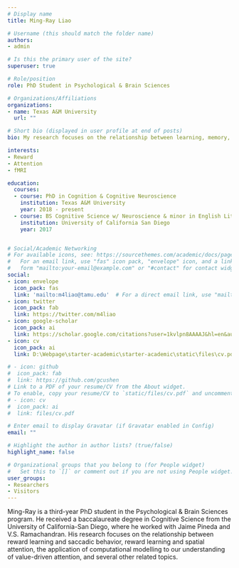 ```yaml
---
# Display name
title: Ming-Ray Liao

# Username (this should match the folder name)
authors:
- admin

# Is this the primary user of the site?
superuser: true

# Role/position
role: PhD Student in Psychological & Brain Sciences

# Organizations/Affiliations
organizations:
- name: Texas A&M University
  url: ""

# Short bio (displayed in user profile at end of posts)
bio: My research focuses on the relationship between learning, memory, and attention.

interests:
- Reward
- Attention
- fMRI

education:
  courses:
  - course: PhD in Cognition & Cognitive Neuroscience
    institution: Texas A&M University
    year: 2018 - present
  - course: BS Cognitive Science w/ Neuroscience & minor in English Literature
    institution: University of California San Diego
    year: 2017


# Social/Academic Networking
# For available icons, see: https://sourcethemes.com/academic/docs/page-builder/#icons
#   For an email link, use "fas" icon pack, "envelope" icon, and a link in the
#   form "mailto:your-email@example.com" or "#contact" for contact widget.
social:
- icon: envelope
  icon_pack: fas
  link: 'mailto:m4liao@tamu.edu'  # For a direct email link, use "mailto:test@example.org".
- icon: twitter
  icon_pack: fab
  link: https://twitter.com/m4liao
- icon: google-scholar
  icon_pack: ai
  link: https://scholar.google.com/citations?user=1kvlpn8AAAAJ&hl=en&authuser=1
- icon: cv
  icon_pack: ai
  link: D:\Webpage\starter-academic\starter-academic\static\files\cv.pdf

# - icon: github
#  icon_pack: fab
#  link: https://github.com/gcushen
# Link to a PDF of your resume/CV from the About widget.
# To enable, copy your resume/CV to `static/files/cv.pdf` and uncomment the lines below.
# - icon: cv
#  icon_pack: ai
#  link: files/cv.pdf

# Enter email to display Gravatar (if Gravatar enabled in Config)
email: ""

# Highlight the author in author lists? (true/false)
highlight_name: false

# Organizational groups that you belong to (for People widget)
#   Set this to `[]` or comment out if you are not using People widget.
user_groups:
- Researchers
- Visitors
---
```


Ming-Ray is a third-year PhD student in the Psychological & Brain Sciences program. He received a baccalaureate degree in Cognitive Science from the University of California-San Diego, where he worked with Jaime Pineda and V.S. Ramachandran. His research focuses on the relationship between reward learning and saccadic behavior, reward learning and spatial attention, the application of computational modelling to our understanding of value-driven attention, and several other related topics.